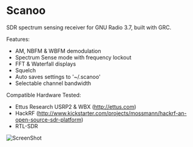 Scanoo
======

SDR spectrum sensing receiver for GNU Radio 3.7, built with GRC.

Features:
- AM, NBFM & WBFM demodulation
- Spectrum Sense mode with frequency lockout
- FFT & Waterfall displays
- Squelch
- Auto saves settings to '~/.scanoo'
- Selectable channel bandwidth

Compatible Hardware Tested:
- Ettus Research USRP2 & WBX (http://ettus.com)
- HackRF (http://www.kickstarter.com/projects/mossmann/hackrf-an-open-source-sdr-platform)
- RTL-SDR

![ScreenShot](https://raw.github.com/m0mik/scanoo/master/apps/scanoo.com_rx.gui.png)
